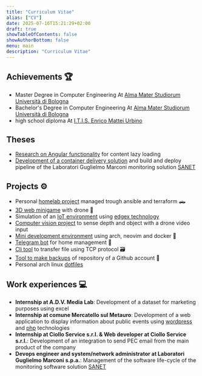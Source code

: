 ```yaml
---
title: "Curriculum Vitae"
alias: ["CV"]
date: 2025-07-16T15:21:29+02:00
draft: true
showTableOfContents: false
showAuthorBottom: false
menu: main
description: "Curriculum Vitae"
---
```


##  Achievements 🏆

  - Master Degree in Computer Engineering At [Alma Mater Studiorum Università di Bologna](https://www.unibo.it/it)
  - Bachelor's Degree in Computer Engineering At [Alma Mater Studiorum Università di Bologna](https://www.unibo.it/it)
  - high school diploma At [I.T.I.S. Enrico Mattei Urbino](https://www.itisurbino.edu.it/)

## Theses

- [Research on Angular functionality](https://github.com/carnivuth/web_app_for_smart_home) for content lazy loading
- [Development of a container delivery solution](https://github.com/carnivuth/deployment_lifecycle_design_in_monitoring_applications) and build and deploy pipeline of the Laboratori Guglielmo Marconi monitoring solution [SANET](https://sanet.labs.it/homepage/)

## Projects ⚙️

- Personal [homelab project](https://github.com/carnivuth/labcraft) managed trough ansible and terraform 🛻
- [3D web minigame](https://github.com/carnivuth/tatodrone) with drone 🚁
- Simulation of an [IoT environment](https://github.com/carnivuth/edgex_iot_simulation) using [edgex technology](https://github.com/carnivuth/edgex_iot_simulation)
- [Computer vision project](https://github.com/carnivuth/stereo_robot_navigation) to sense depth and object with a drone video input
- [Mini development environment](https://github.com/carnivuth/toolbox) using arch, neovim and docker 🐳
- [Telegram bot](https://github.com/carnivuth/curiel_bot) for home management 🤖
- [Cli tool](https://github.com/carnivuth/lesgofile) to transfer file using TCP protocol 🗃️
- [Tool to make backups](https://github.com/carnivuth/github_sync) of repository of a Github account 💾
- Personal arch linux [dotfiles](https://github.com/carnivuth/scripts)

##  Work experiences 💻

- **Internship at A.D.V. Media Lab**: Development of a dataset for marketing purposes using excel
- **Internship at comune Mercatello sul Metauro**: Development of a web application to display information about public events using [wordpress](https://wordpress.com) and [php](https://www.php.net/) technologies
- **Internship at Ciollo Service s.r.l. & Web developer at Ciollo Service s.r.l.**: Development of an integration to send PEC email from the main product of the company
- **Devops engineer and system/network administrator at Laboratori Guglielmo Marconi s.p.a.**: Management of the software life-cycle of the monitoring software solution [SANET](https://sanet.labs.it/homepage/)
